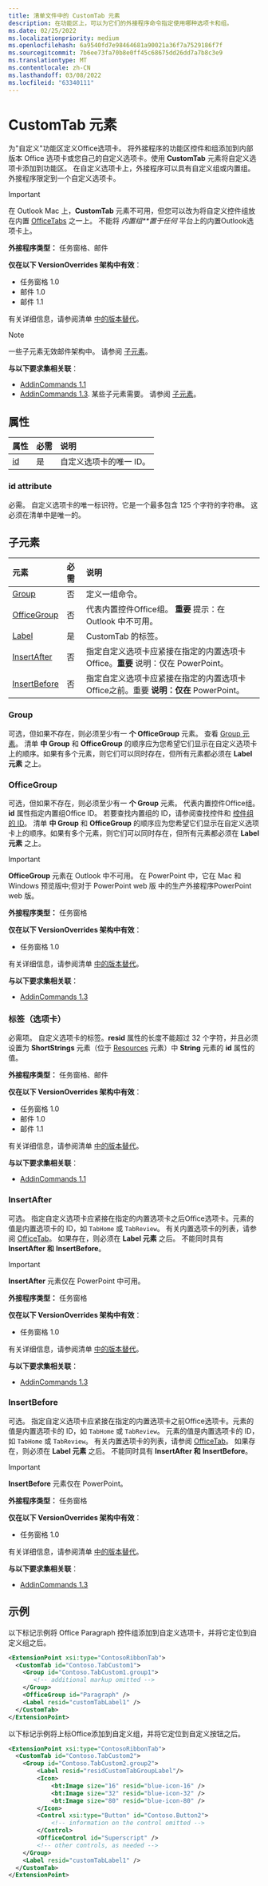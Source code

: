 ```yaml
---
title: 清单文件中的 CustomTab 元素
description: 在功能区上，可以为它们的外接程序命令指定使用哪种选项卡和组。
ms.date: 02/25/2022
ms.localizationpriority: medium
ms.openlocfilehash: 6a9540fd7e98464681a90021a36f7a7529186f7f
ms.sourcegitcommit: 7b6ee73fa70b8e0ff45c68675dd26dd7a7b8c3e9
ms.translationtype: MT
ms.contentlocale: zh-CN
ms.lasthandoff: 03/08/2022
ms.locfileid: "63340111"
---
```

# <a name="customtab-element"></a>CustomTab 元素

为"自定义"功能区定义Office选项卡。 将外接程序的功能区控件和组添加到内部版本 Office 选项卡或您自己的自定义选项卡。使用 **CustomTab** 元素将自定义选项卡添加到功能区。 在自定义选项卡上，外接程序可以具有自定义组或内置组。 外接程序限定到一个自定义选项卡。

> [!IMPORTANT]
> 在 Outlook Mac 上，**CustomTab** 元素不可用，但您可以改为将自定义控件组放在内置 [OfficeTabs](officetab.md) 之一上。 不能将 *内置组**置于任何* 平台上的内置Outlook选项卡上。

**外接程序类型：** 任务窗格、邮件

**仅在以下 VersionOverrides 架构中有效**：

- 任务窗格 1.0
- 邮件 1.0
- 邮件 1.1

有关详细信息，请参阅清单 [中的版本替代](../../develop/add-in-manifests.md#version-overrides-in-the-manifest)。

> [!NOTE]
> 一些子元素无效邮件架构中。 请参阅 [子元素](#child-elements)。

**与以下要求集相关联**：

- [AddinCommands 1.1](../requirement-sets/add-in-commands-requirement-sets.md)
- [AddinCommands 1.3](../requirement-sets/add-in-commands-requirement-sets.md). 某些子元素需要。 请参阅 [子元素](#child-elements)。

## <a name="attributes"></a>属性

|  属性  |  必需  |  说明  |
|:-----|:-----|:-----|
|  [id](#id-attribute)  |  是  | 自定义选项卡的唯一 ID。|

### <a name="id-attribute"></a>id attribute

必需。 自定义选项卡的唯一标识符。它是一个最多包含 125 个字符的字符串。 这必须在清单中是唯一的。

## <a name="child-elements"></a>子元素

|  元素 |  必需  |  说明  |
|:-----|:-----|:-----|
|  [Group](group.md)      | 否 |  定义一组命令。  |
|  [OfficeGroup](#officegroup)      | 否 |  代表内置控件Office组。 **重要** 提示：在 Outlook 中不可用。 |
|  [Label](#label-tab)      | 是 |  CustomTab 的标签。  |
|  [InsertAfter](#insertafter)      | 否 |  指定自定义选项卡应紧接在指定的内置选项卡Office。**重要** 说明：仅在 PowerPoint。 |
|  [InsertBefore](#insertbefore)      | 否 |  指定自定义选项卡应紧接在指定的内置选项卡Office之前。重要 **说明：仅在** PowerPoint。 |

### <a name="group"></a>Group

可选，但如果不存在，则必须至少有一 **个 OfficeGroup** 元素。 查看 [Group 元素](group.md)。 清单 **中 Group** 和 **OfficeGroup** 的顺序应为您希望它们显示在自定义选项卡上的顺序。如果有多个元素，则它们可以同时存在，但所有元素都必须在 **Label 元素** 之上。

### <a name="officegroup"></a>OfficeGroup

可选，但如果不存在，则必须至少有一 **个 Group** 元素。 代表内置控件Office组。 **id** 属性指定内置组Office ID。 若要查找内置组的 ID，请参阅查找控件和 [控件组的 ID](../../design/built-in-button-integration.md#find-the-ids-of-controls-and-control-groups)。 清单 **中 Group** 和 **OfficeGroup** 的顺序应为您希望它们显示在自定义选项卡上的顺序。如果有多个元素，则它们可以同时存在，但所有元素都必须在 **Label 元素** 之上。

> [!IMPORTANT]
> **OfficeGroup** 元素在 Outlook 中不可用。 在 PowerPoint 中，它在 Mac 和 Windows 预览版中;但对于 PowerPoint web 版 中的生产外接程序PowerPoint web 版。

**外接程序类型：** 任务窗格

**仅在以下 VersionOverrides 架构中有效**：

- 任务窗格 1.0

有关详细信息，请参阅清单 [中的版本替代](../../develop/add-in-manifests.md#version-overrides-in-the-manifest)。

**与以下要求集相关联**：

- [AddinCommands 1.3](../requirement-sets/add-in-commands-requirement-sets.md)

### <a name="label-tab"></a>标签（选项卡）

必需项。 自定义选项卡的标签。**resid** 属性的长度不能超过 32 个字符，并且必须设置为 **ShortStrings** 元素（位于 [Resources](resources.md) 元素）中 **String** 元素的 **id** 属性的值。

**外接程序类型：** 任务窗格、邮件

**仅在以下 VersionOverrides 架构中有效**：

- 任务窗格 1.0
- 邮件 1.0
- 邮件 1.1

有关详细信息，请参阅清单 [中的版本替代](../../develop/add-in-manifests.md#version-overrides-in-the-manifest)。

**与以下要求集相关联**：

- [AddinCommands 1.1](../requirement-sets/add-in-commands-requirement-sets.md)

### <a name="insertafter"></a>InsertAfter

可选。 指定自定义选项卡应紧接在指定的内置选项卡之后Office选项卡。元素的值是内置选项卡的 ID，如 `TabHome` 或 `TabReview`。  有关内置选项卡的列表，请参阅 [OfficeTab](officetab.md)。 如果存在，则必须在 **Label 元素** 之后。 不能同时具有 **InsertAfter 和** **InsertBefore**。

> [!IMPORTANT]
> **InsertAfter** 元素仅在 PowerPoint 中可用。

**外接程序类型：** 任务窗格

**仅在以下 VersionOverrides 架构中有效**：

- 任务窗格 1.0

有关详细信息，请参阅清单 [中的版本替代](../../develop/add-in-manifests.md#version-overrides-in-the-manifest)。

**与以下要求集相关联**：

- [AddinCommands 1.3](../requirement-sets/add-in-commands-requirement-sets.md)

### <a name="insertbefore"></a>InsertBefore

可选。 指定自定义选项卡应紧接在指定的内置选项卡之前Office选项卡。元素的值是内置选项卡的 ID，如 `TabHome` 或 `TabReview`。 元素的值是内置选项卡的 ID，如 `TabHome` 或 `TabReview`。  有关内置选项卡的列表，请参阅 [OfficeTab](officetab.md)。 如果存在，则必须在 **Label 元素** 之后。 不能同时具有 **InsertAfter 和** **InsertBefore**。

> [!IMPORTANT]
> **InsertBefore** 元素仅在 PowerPoint。

**外接程序类型：** 任务窗格

**仅在以下 VersionOverrides 架构中有效**：

- 任务窗格 1.0

有关详细信息，请参阅清单 [中的版本替代](../../develop/add-in-manifests.md#version-overrides-in-the-manifest)。

**与以下要求集相关联**：

- [AddinCommands 1.3](../requirement-sets/add-in-commands-requirement-sets.md)


## <a name="examples"></a>示例

以下标记示例将 Office Paragraph 控件组添加到自定义选项卡，并将它定位到自定义组之后。

```xml
<ExtensionPoint xsi:type="ContosoRibbonTab">
  <CustomTab id="Contoso.TabCustom1">
    <Group id="Contoso.TabCustom1.group1">
       <!-- additional markup omitted -->
    </Group>
    <OfficeGroup id="Paragraph" />
    <Label resid="customTabLabel1" />
  </CustomTab>
</ExtensionPoint>
```

以下标记示例将上标Office添加到自定义组，并将它定位到自定义按钮之后。

```xml
<ExtensionPoint xsi:type="ContosoRibbonTab">
  <CustomTab id="Contoso.TabCustom2">
    <Group id="Contoso.TabCustom2.group2">
        <Label resid="residCustomTabGroupLabel"/>
        <Icon>
            <bt:Image size="16" resid="blue-icon-16" />
            <bt:Image size="32" resid="blue-icon-32" />
            <bt:Image size="80" resid="blue-icon-80" />
        </Icon>
        <Control xsi:type="Button" id="Contoso.Button2">
            <!-- information on the control omitted -->
        </Control>
        <OfficeControl id="Superscript" />
        <!-- other controls, as needed -->
    </Group>
    <Label resid="customTabLabel1" />
  </CustomTab>
</ExtensionPoint>
```
